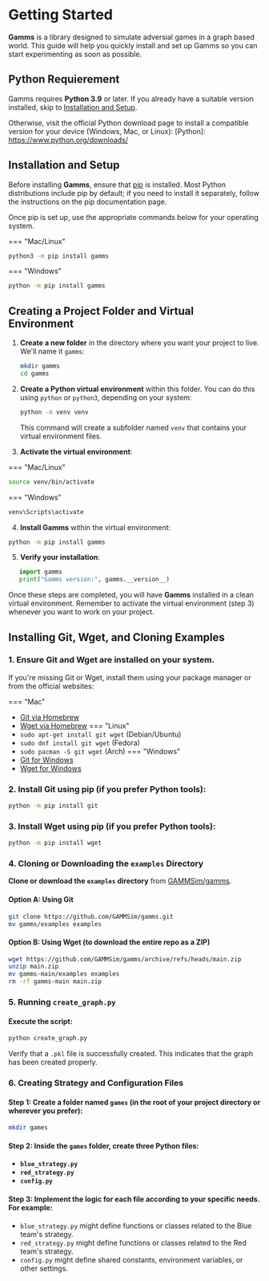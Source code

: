 # Getting Started
**Gamms** is a library designed to simulate adversial games in a graph based world. This guide will help you quickly install and set up Gamms so you can start experimenting as soon as possible.

## Python Requierement
Gamms requires **Python 3.9** or later. If you already have a suitable version installed, skip to [Installation and Setup](#installation-and-setup).

Otherwise, visit the official Python download page to install a compatible version for your device (Windows, Mac, or Linux): [Python]: https://www.python.org/downloads/

## Installation and Setup

Before installing **Gamms**, ensure that [pip](https://pypi.org/project/pip/) is installed. Most Python distributions include pip by default; if you need to install it separately, follow the instructions on the pip documentation page.

Once pip is set up, use the appropriate commands below for your operating system.

=== "Mac/Linux"
   ```sh
   python3 -m pip install gamms
   ```

=== "Windows"
   ```sh
   python -m pip install gamms
   ```

## Creating a Project Folder and Virtual Environment

1. **Create a new folder** in the directory where you want your project to live. We'll name it `gamms`:
   ```sh
   mkdir gamms
   cd gamms
   ```
2. **Create a Python virtual environment** within this folder. You can do this using `python` or `python3`, depending on your system:
   ```sh
   python -m venv venv
   ```

   This command will create a subfolder named `venv` that contains your virtual environment files.

3. **Activate the virtual environment**:

=== "Mac/Linux"
   ```sh
   source venv/bin/activate
   ```
=== "Windows"
   ```cmd
   venv\Scripts\activate
   ```

4. **Install Gamms** within the virtual environment:
```sh
python -m pip install gamms
```
5. **Verify your installation**:
```py
   import gamms
   print("Gamms version:", gamms.__version__)
```

Once these steps are completed, you will have **Gamms** installed in a clean virtual environment. Remember to activate the virtual environment (step 3) whenever you want to work on your project.


## Installing Git, Wget, and Cloning Examples

### 1. **Ensure Git and Wget are installed** on your system.
If you're missing Git or Wget, install them using your package manager or from the official websites:

=== "Mac"
   - [Git via Homebrew](https://brew.sh/)
   - [Wget via Homebrew](https://brew.sh/)
=== "Linux"
   - `sudo apt-get install git wget` (Debian/Ubuntu)
   - `sudo dnf install git wget` (Fedora)
   - `sudo pacman -S git wget` (Arch)
=== "Windows"
   - [Git for Windows](https://git-scm.com/download/win)
   - [Wget for Windows](https://eternallybored.org/misc/wget/)

### 2. **Install Git using pip (if you prefer Python tools)**:
```sh
python -m pip install git
```

### 3. **Install Wget using pip (if you prefer Python tools)**:
```sh
python -m pip install wget
```

### 4. Cloning or Downloading the `examples` Directory

**Clone or download the `examples` directory** from [GAMMSim/gamms](https://github.com/GAMMSim/gamms/tree/main/examples).

#### Option A: Using Git

```sh
git clone https://github.com/GAMMSim/gamms.git
mv gamms/examples examples
```
#### Option B: Using Wget (to download the entire repo as a ZIP)
```sh
wget https://github.com/GAMMSim/gamms/archive/refs/heads/main.zip
unzip main.zip
mv gamms-main/examples examples
rm -rf gamms-main main.zip
```

### 5. Running `create_graph.py`

#### **Execute** the script:
```sh
python create_graph.py
```
Verify that a `.pkl` file is successfully created. This indicates that the graph has been created properly.

### 6. Creating Strategy and Configuration Files

#### Step 1: **Create a folder** named `games` (in the root of your project directory or wherever you prefer):
```sh
mkdir games
```
#### Step 2: **Inside the `games` folder**, create three Python files:
   - **`blue_strategy.py`**  
   - **`red_strategy.py`**  
   - **`config.py`**

#### Step 3: **Implement** the logic for each file according to your specific needs. For example:
   - `blue_strategy.py` might define functions or classes related to the Blue team's strategy.
   - `red_strategy.py` might define functions or classes related to the Red team's strategy.
   - `config.py` might define shared constants, environment variables, or other settings.

